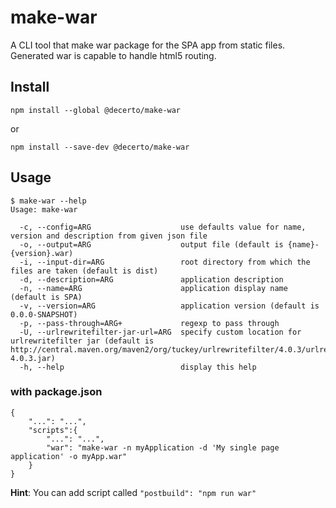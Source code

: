 # make-war

A CLI tool that make war package for the SPA app from static files. Generated war is capable to handle html5 routing.

## Install

```
npm install --global @decerto/make-war
```

or

```
npm install --save-dev @decerto/make-war
```

## Usage

```
$ make-war --help
Usage: make-war

  -c, --config=ARG                    use defaults value for name, version and description from given json file
  -o, --output=ARG                    output file (default is {name}-{version}.war)
  -i, --input-dir=ARG                 root directory from which the files are taken (default is dist)
  -d, --description=ARG               application description
  -n, --name=ARG                      application display name (default is SPA)
  -v, --version=ARG                   application version (default is 0.0.0-SNAPSHOT)
  -p, --pass-through=ARG+             regexp to pass through
  -U, --urlrewritefilter-jar-url=ARG  specify custom location for urlrewritefilter jar (default is http://central.maven.org/maven2/org/tuckey/urlrewritefilter/4.0.3/urlrewritefilter-4.0.3.jar)
  -h, --help                          display this help
```

### with package.json

```
{
    "...": "...",
    "scripts":{
        "...": "...",
        "war": "make-war -n myApplication -d 'My single page application' -o myApp.war"
    }
}
```

**Hint**: You can add script called `"postbuild": "npm run war"`
